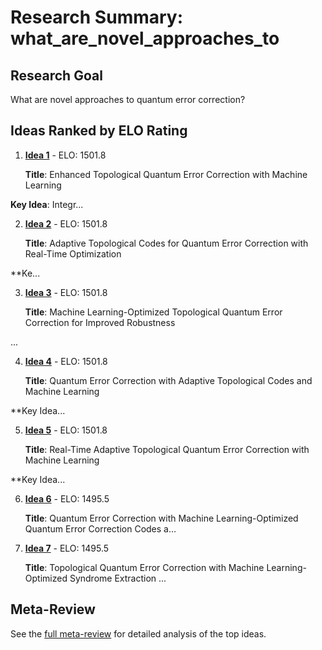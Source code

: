 # Research Summary: what_are_novel_approaches_to

## Research Goal

What are novel approaches to quantum error correction?

## Ideas Ranked by ELO Rating

1. **[Idea 1](idea_1_final.md)** - ELO: 1501.8

   **Title**: Enhanced Topological Quantum Error Correction with Machine Learning

**Key Idea**: Integr...

2. **[Idea 2](idea_2_final.md)** - ELO: 1501.8

   **Title**: Adaptive Topological Codes for Quantum Error Correction with Real-Time Optimization

**Ke...

3. **[Idea 3](idea_3_final.md)** - ELO: 1501.8

   **Title**: Machine Learning-Optimized Topological Quantum Error Correction for Improved Robustness

...

4. **[Idea 4](idea_4_final.md)** - ELO: 1501.8

   **Title**: Quantum Error Correction with Adaptive Topological Codes and Machine Learning

**Key Idea...

5. **[Idea 5](idea_5_final.md)** - ELO: 1501.8

   **Title**: Real-Time Adaptive Topological Quantum Error Correction with Machine Learning

**Key Idea...

6. **[Idea 6](idea_6_final.md)** - ELO: 1495.5

   **Title**: Quantum Error Correction with Machine Learning-Optimized Quantum Error Correction Codes a...

7. **[Idea 7](idea_7_final.md)** - ELO: 1495.5

   **Title**: Topological Quantum Error Correction with Machine Learning-Optimized Syndrome Extraction ...


## Meta-Review

See the [full meta-review](meta_review.md) for detailed analysis of the top ideas.
